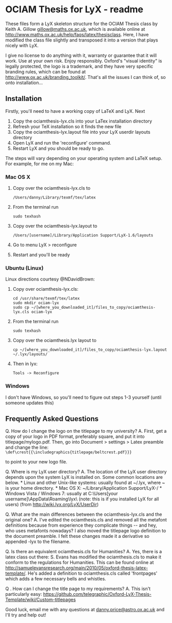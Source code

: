 # OCIAM Thesis for LyX - readme

These files form a LyX skeleton structure for the OCIAM Thesis class by Keith A. Gillow <gillow@maths.ox.ac.uk>, which is available online at http://www.maths.ox.ac.uk/help/faqs/latex/thesisclass. Here, I have modified the class file slightly and transposed it into a version that plays nicely with LyX.

I give no license to do anything with it, warranty or guarantee that it will work. Use at your own risk. Enjoy responsibly. Oxford's "visual identity" is legally protected, the logo is a trademark, and they have very specific branding rules, which can be found at http://www.ox.ac.uk/branding_toolkit/. That's all the issues I can think of, so onto installation...

## Installation

Firstly, you'll need to have a working copy of LaTeX and LyX. Next

1. Copy the ociamthesis-lyx.cls into your LaTex installation directory
2. Refresh your TeX installation so it finds the new file
3. Copy the ociamthesis-lyx.layout file into your LyX userdir layouts directory
4. Open LyX and run the 'reconfigure' command.
5. Restart LyX and you should be ready to go.

The steps will vary depending on your operating system and LaTeX setup. For example, for me on my Mac:

### Mac OS X

1. Copy over the ociamthesis-lyx.cls to
    ```
	/Users/danny/Library/texmf/tex/latex
	```
     
2. From the terminal run 
    ```
    sudo texhash
	```
    
3. Copy over the ociamthesis-lyx.layout to
    ```
    /Users/[username]/Library/Application Support/LyX-1.6/layouts
	```
     
4. Go to menu LyX > reconfigure
5. Restart and you'll be ready

### Ubuntu (Linux)

Linux directions courtesy @NDavidBrown:

1. Copy over ociamthesis-lyx.cls:
    ```
    cd /usr/share/texmf/tex/latex
    sudo mkdir ociam-lyx
    sudo cp ~/[where_you_downloaded_it]/files_to_copy/ociamthesis-lyx.cls ociam-lyx
	```
    
2. From the terminal run
    ```
    sudo texhash
	```
    
3. Copy over the ociamthesis.lyx layout to
    ```
    cp ~/[where_you_downloaded_it]/files_to_copy/ociamthesis-lyx.layout ~/.lyx/layouts/
	```
4. Then in lyx:
    ```
    Tools -> Reconfigure
    ```
    
### Windows

I don't have Windows, so you'll need to figure out steps 1-3 yourself (until someone updates this)


## Frequently Asked Questions

Q. How do I change the logo on the titlepage to my university?
A. First, get a copy of your logo in PDF format, preferably square, and put it into titlepage/mylogo.pdf. Then, go into Document > settings > Latex preamble and change the line:
    ```
    \def\crest{{\includegraphics{titlepage/beltcrest.pdf}}}
	```
    
to point to your new logo file. 

Q. Where is my LyX user directory?
A. The location of the LyX user directory depends upon the system LyX is installed on. Some common locations are below.
    * Linux and other Unix-like systems: usually found at ~/.lyx, where ~ is your home directory.
    * Mac OS X: ~/Library/Application Support/LyX-<VERSION>/
    * Windows Vista / Windows 7: usually at C:\Users\[your username]\AppData\Roaming\lyx<VERSION>\ (note: this is if you installed LyX for all users)
(from http://wiki.lyx.org/LyX/UserDir)

Q. What are the main differences between the ociamthesis-lyx.cls and the original one?
A. I've edited the ociamthesis.cls and removed all the metafont definitions because from experience they complicate things -- and hey, who uses metafonts nowadays? I also moved the titlepage logo definition to the document preamble. I felt these changes made it a derivative so appended -lyx to the filename.

Q. Is there an equivalent ociamthesis.cls for Humanities?
A. Yes, there is a latex class out there: S. Evans has modified the ociamthesis.cls to make it conform to the regulations for Humanities. This can be found online at http://samuelevansresearch.org/main/2010/05/oxford-thesis-latex-template/. He's added a definition to ociamthesis.cls called 'frontpages' which adds a few necessary bells and whistles.

Q . How can I change the title page to my requirements?
A. This isn't particularly easy: https://github.com/telegraphic/Oxford-LyX-Thesis-Template/wiki/Custom-titlepages

Good luck, email me with any questions at danny.price@astro.ox.ac.uk and I'll try and help out!